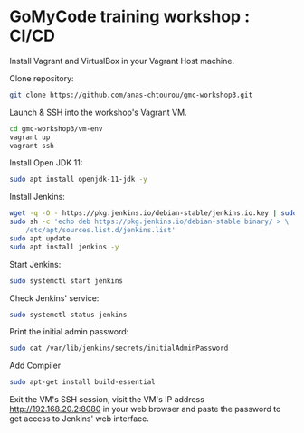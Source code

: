 # GoMyCode training workshop : CI/CD

Install Vagrant and VirtualBox in your Vagrant Host machine.

Clone repository:

```bash
git clone https://github.com/anas-chtourou/gmc-workshop3.git
```

Launch & SSH into the workshop's Vagrant VM.

```bash
cd gmc-workshop3/vm-env
vagrant up
vagrant ssh
```

Install Open JDK 11:

```bash
sudo apt install openjdk-11-jdk -y
```

Install Jenkins:

```bash
wget -q -O - https://pkg.jenkins.io/debian-stable/jenkins.io.key | sudo apt-key add -
sudo sh -c 'echo deb https://pkg.jenkins.io/debian-stable binary/ > \
    /etc/apt/sources.list.d/jenkins.list'
sudo apt update
sudo apt install jenkins -y
```

Start Jenkins:

```bash
sudo systemctl start jenkins
```

Check Jenkins' service:

```bash
sudo systemctl status jenkins
```

Print the initial admin password:

```bash
sudo cat /var/lib/jenkins/secrets/initialAdminPassword
```

Add Compiler
```bash
sudo apt-get install build-essential
```

Exit the VM's SSH session, visit the VM's IP address http://192.168.20.2:8080 in your web browser and paste the password to get access to Jenkins' web interface.

